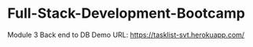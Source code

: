 # Full-Stack-Development-Bootcamp
Module 3 Back end to DB
Demo URL: https://tasklist-svt.herokuapp.com/
